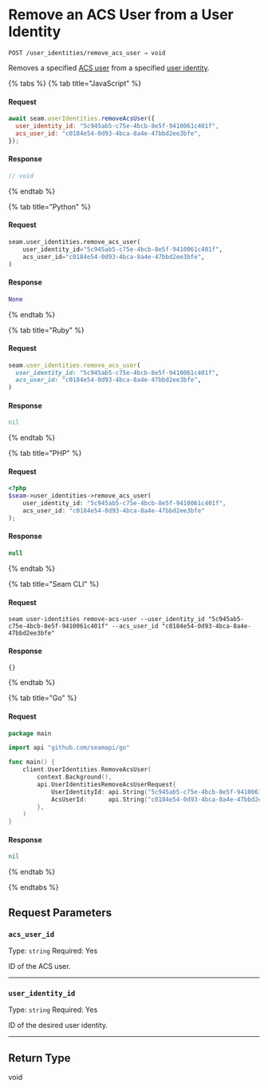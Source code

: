 # Remove an ACS User from a User Identity

```
POST /user_identities/remove_acs_user ⇒ void
```

Removes a specified [ACS user](https://docs.seam.co/latest/capability-guides/access-systems/user-management) from a specified [user identity](https://docs.seam.co/latest/capability-guides/mobile-access-in-development/managing-mobile-app-user-accounts-with-user-identities#what-is-a-user-identity).

{% tabs %}
{% tab title="JavaScript" %}
#### Request

```javascript
await seam.userIdentities.removeAcsUser({
  user_identity_id: "5c945ab5-c75e-4bcb-8e5f-9410061c401f",
  acs_user_id: "c0184e54-0d93-4bca-8a4e-47bbd2ee3bfe",
});
```

#### Response

```javascript
// void
```
{% endtab %}

{% tab title="Python" %}
#### Request

```python
seam.user_identities.remove_acs_user(
    user_identity_id="5c945ab5-c75e-4bcb-8e5f-9410061c401f",
    acs_user_id="c0184e54-0d93-4bca-8a4e-47bbd2ee3bfe",
)
```

#### Response

```python
None
```
{% endtab %}

{% tab title="Ruby" %}
#### Request

```ruby
seam.user_identities.remove_acs_user(
  user_identity_id: "5c945ab5-c75e-4bcb-8e5f-9410061c401f",
  acs_user_id: "c0184e54-0d93-4bca-8a4e-47bbd2ee3bfe",
)
```

#### Response

```ruby
nil
```
{% endtab %}

{% tab title="PHP" %}
#### Request

```php
<?php
$seam->user_identities->remove_acs_user(
    user_identity_id: "5c945ab5-c75e-4bcb-8e5f-9410061c401f",
    acs_user_id: "c0184e54-0d93-4bca-8a4e-47bbd2ee3bfe"
);
```

#### Response

```php
null
```
{% endtab %}

{% tab title="Seam CLI" %}
#### Request

```seam_cli
seam user-identities remove-acs-user --user_identity_id "5c945ab5-c75e-4bcb-8e5f-9410061c401f" --acs_user_id "c0184e54-0d93-4bca-8a4e-47bbd2ee3bfe"
```

#### Response

```seam_cli
{}
```
{% endtab %}

{% tab title="Go" %}
#### Request

```go
package main

import api "github.com/seamapi/go"

func main() {
	client.UserIdentities.RemoveAcsUser(
		context.Background(),
		api.UserIdentitiesRemoveAcsUserRequest{
			UserIdentityId: api.String("5c945ab5-c75e-4bcb-8e5f-9410061c401f"),
			AcsUserId:      api.String("c0184e54-0d93-4bca-8a4e-47bbd2ee3bfe"),
		},
	)
}
```

#### Response

```go
nil
```
{% endtab %}

{% endtabs %}

## Request Parameters

### `acs_user_id`

Type: `string`
Required: Yes

ID of the ACS user.

***

### `user_identity_id`

Type: `string`
Required: Yes

ID of the desired user identity.

***

## Return Type

void
